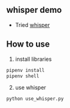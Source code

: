 ## whisper demo

- Tried [whisper](https://github.com/openai/whisper)

## How to use
1. install libraries
```bash
pipenv install
pipenv shell
```

2. use whisper
```bash
python use_whisper.py
```
